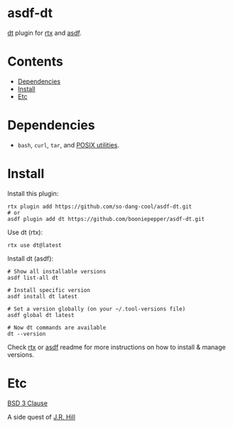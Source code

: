 # asdf-dt

[dt](https://dt.plumbing) plugin for [rtx](https://github.com/jdx/rtx) and [asdf](https://asdf-vm.com).

# Contents

- [Dependencies](#dependencies)
- [Install](#install)
- [Etc](#etc)

# Dependencies

- `bash`, `curl`, `tar`, and [POSIX utilities](https://pubs.opengroup.org/onlinepubs/9699919799/idx/utilities.html).

# Install

Install this plugin:

```shell
rtx plugin add https://github.com/so-dang-cool/asdf-dt.git
# or
asdf plugin add dt https://github.com/booniepepper/asdf-dt.git
```

Use dt (rtx):

```shell
rtx use dt@latest
```

Install dt (asdf):

```shell
# Show all installable versions
asdf list-all dt

# Install specific version
asdf install dt latest

# Set a version globally (on your ~/.tool-versions file)
asdf global dt latest

# Now dt commands are available
dt --version
```

Check [rtx](https://github.com/jdx/rtx) or [asdf](https://github.com/asdf-vm/asdf)
readme for more instructions on how to install & manage versions.

# Etc

[BSD 3 Clause](LICENSE)

A side quest of [J.R. Hill](https://so.dang.cool)

